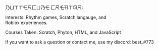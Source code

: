 乃ㄩㄒㄒ乇尺匚ㄩ乃乇   匚尺乇卂ㄒㄖ尺:
 
Interests:
Rhythm games, 
Scratch langauge, and  
Roblox experiences.

Courses Taken:
Scratch, 
Phyton, 
HTML, and 
JavaScript

If you want to ask a question or contact me,
use my discord: best_#773
